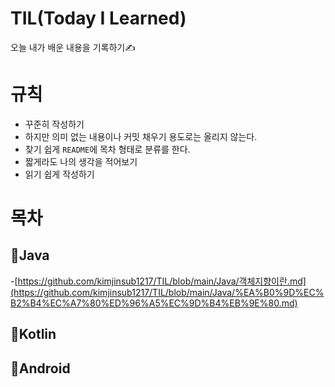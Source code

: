 # TIL(Today I Learned)
오늘 내가 배운 내용을 기록하기✍

# 규칙
- 꾸준히 작성하기
- 하지만 의미 없는 내용이나 커밋 채우기 용도로는 올리지 않는다.
- 찾기 쉽게 `README`에 목차 형태로 분류를 한다.
- 짧게라도 나의 생각을 적어보기
- 읽기 쉽게 작성하기

# 목차
## 📝Java
-[https://github.com/kimjinsub1217/TIL/blob/main/Java/객체지향이란.md](https://github.com/kimjinsub1217/TIL/blob/main/Java/%EA%B0%9D%EC%B2%B4%EC%A7%80%ED%96%A5%EC%9D%B4%EB%9E%80.md)
## 📝Kotlin
## 📝Android
